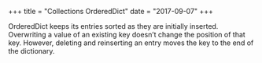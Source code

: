 +++
title = "Collections OrderedDict"
date = "2017-09-07"
+++

OrderedDict keeps its entries sorted as they are initially inserted. Overwriting a value of an existing key doesn’t change the position of that key. However, deleting and reinserting an entry moves the key to the end of the dictionary.
